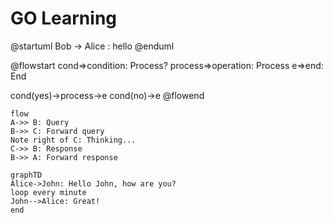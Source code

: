 # GO Learning


@startuml
Bob -> Alice : hello
@enduml


@flowstart
cond=>condition: Process?
process=>operation: Process
e=>end: End

cond(yes)->process->e
cond(no)->e
@flowend

``` mermaid
flow
A->> B: Query
B->> C: Forward query
Note right of C: Thinking...
C->> B: Response
B->> A: Forward response
``` 
``` mermaid
graphTD
Alice->John: Hello John, how are you?
loop every minute
John-->Alice: Great!
end
```
